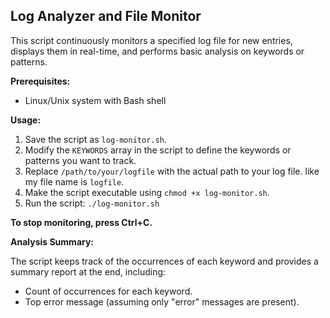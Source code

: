 ## Log Analyzer and File Monitor

This script continuously monitors a specified log file for new entries, displays them in real-time, and performs basic analysis on keywords or patterns.

**Prerequisites:**

* Linux/Unix system with Bash shell

**Usage:**

1. Save the script as `log-monitor.sh`.
2. Modify the `KEYWORDS` array in the script to define the keywords or patterns you want to track.
3. Replace `/path/to/your/logfile` with the actual path to your log file. like my file name is `logfile`.
4. Make the script executable using `chmod +x log-monitor.sh`.
5. Run the script: `./log-monitor.sh`

**To stop monitoring, press Ctrl+C.**

**Analysis Summary:**

The script keeps track of the occurrences of each keyword and provides a summary report at the end, including:

* Count of occurrences for each keyword.
* Top error message (assuming only "error" messages are present).
